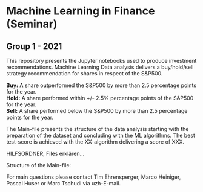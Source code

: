 # Machine Learning in Finance (Seminar)
## Group 1 - 2021

This repository presents the Jupyter notebooks used to produce investment recommendations. Machine Learning Data analysis delivers a buy/hold/sell strategy recommendation for shares in respect of the S&P500. 

<b>Buy:</b> A share outperformed the S&P500 by more than 2.5 percentage points for the year. \
<b>Hold:</b>  A share performed within +/- 2.5% percentage points of the S&P500 for the year. \
<b>Sell:</b>  A share performed below the S&P500 by more than 2.5 percentage points for the year.

The Main-file presents the structure of the data analysis starting with the preparation of the dataset and concluding with the ML algorithms. The best test-score is achieved with the XX-algorithm delivering a score of XXX.

HILFSORDNER, Files erklären...

Structure of the Main-file:

For main questions please contact Tim Ehrensperger, Marco Heiniger, Pascal Huser or Marc Tschudi via uzh-E-mail.
